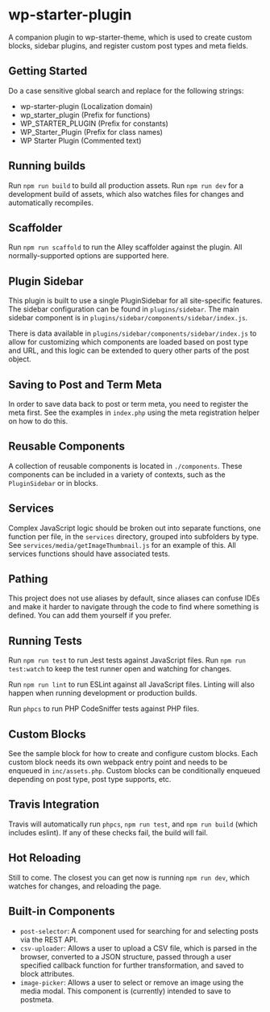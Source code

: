 # wp-starter-plugin
A companion plugin to wp-starter-theme, which is used to create custom blocks, sidebar plugins, and register custom post types and meta fields.

## Getting Started

Do a case sensitive global search and replace for the following strings:

* wp-starter-plugin (Localization domain)
* wp_starter_plugin (Prefix for functions)
* WP_STARTER_PLUGIN (Prefix for constants)
* WP_Starter_Plugin (Prefix for class names)
* WP Starter Plugin (Commented text)

## Running builds

Run `npm run build` to build all production assets. Run `npm run dev` for a development build of assets, which also watches files for changes and automatically recompiles.

## Scaffolder

Run `npm run scaffold` to run the Alley scaffolder against the plugin. All normally-supported options are supported here.

## Plugin Sidebar

This plugin is built to use a single PluginSidebar for all site-specific features. The sidebar configuration can be found in `plugins/sidebar`. The main sidebar component is in `plugins/sidebar/components/sidebar/index.js`.

There is data available in `plugins/sidebar/components/sidebar/index.js` to allow for customizing which components are loaded based on post type and URL, and this logic can be extended to query other parts of the post object.

## Saving to Post and Term Meta

In order to save data back to post or term meta, you need to register the meta first. See the examples in `index.php` using the meta registration helper on how to do this.

## Reusable Components

A collection of reusable components is located in `./components`. These components can be included in a variety of contexts, such as the `PluginSidebar` or in blocks.

## Services

Complex JavaScript logic should be broken out into separate functions, one function per file, in the `services` directory, grouped into subfolders by type. See `services/media/getImageThumbnail.js` for an example of this. All services functions should have associated tests.

## Pathing

This project does not use aliases by default, since aliases can confuse IDEs and make it harder to navigate through the code to find where something is defined. You can add them yourself if you prefer.

## Running Tests

Run `npm run test` to run Jest tests against JavaScript files. Run `npm run test:watch` to keep the test runner open and watching for changes.

Run `npm run lint` to run ESLint against all JavaScript files. Linting will also happen when running development or production builds.

Run `phpcs` to run PHP CodeSniffer tests against PHP files.

## Custom Blocks

See the sample block for how to create and configure custom blocks. Each custom block needs its own webpack entry point and needs to be enqueued in `inc/assets.php`. Custom blocks can be conditionally enqueued depending on post type, post type supports, etc.

## Travis Integration

Travis will automatically run `phpcs`, `npm run test`, and `npm run build` (which includes eslint). If any of these checks fail, the build will fail.

## Hot Reloading

Still to come. The closest you can get now is running `npm run dev`, which watches for changes, and reloading the page.

## Built-in Components
- `post-selector`: A component used for searching for and selecting posts via the REST API.
- `csv-uploader`: Allows a user to upload a CSV file, which is parsed in the browser, converted to a JSON structure, passed through a user specified callback function for further transformation, and saved to block attributes.
- `image-picker`: Allows a user to select or remove an image using the media modal. This component is (currently) intended to save to postmeta.
